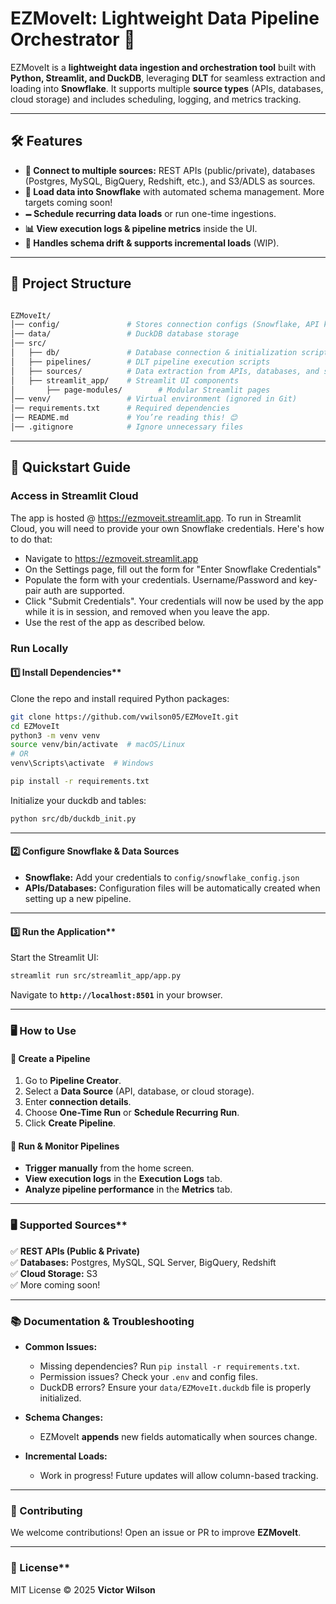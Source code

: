 # EZMoveIt: Lightweight Data Pipeline Orchestrator 🚀

EZMoveIt is a **lightweight data ingestion and orchestration tool** built with **Python, Streamlit, and DuckDB**, leveraging **DLT** for seamless extraction and loading into **Snowflake**. It supports multiple **source types** (APIs, databases, cloud storage) and includes scheduling, logging, and metrics tracking.

---

## 🛠 Features

- **🔗 Connect to multiple sources:** REST APIs (public/private), databases (Postgres, MySQL, BigQuery, Redshift, etc.), and S3/ADLS as sources.
- **👤 Load data into Snowflake** with automated schema management.  More targets coming soon!
- **🗕 Schedule recurring data loads** or run one-time ingestions.
- **📊 View execution logs & pipeline metrics** inside the UI.
- **🔄 Handles schema drift & supports incremental loads** (WIP).

---

## 🛀 Project Structure

```bash

EZMoveIt/
│── config/               # Stores connection configs (Snowflake, API keys, etc.)
│── data/                 # DuckDB database storage
│── src/
│   ├── db/               # Database connection & initialization scripts
│   ├── pipelines/        # DLT pipeline execution scripts
│   ├── sources/          # Data extraction from APIs, databases, and storage
│   ├── streamlit_app/    # Streamlit UI components
│       ├── page-modules/        # Modular Streamlit pages
│── venv/                 # Virtual environment (ignored in Git)
│── requirements.txt      # Required dependencies
│── README.md             # You’re reading this! 😊
│── .gitignore            # Ignore unnecessary files
```

---

## 🚀 Quickstart Guide

### Access in Streamlit Cloud

The app is hosted @ <https://ezmoveit.streamlit.app>.  To run in Streamlit Cloud, you will need to provide your own Snowflake credentials.  Here's how to do that:

- Navigate to <https://ezmoveit.streamlit.app>
- On the Settings page, fill out the form for "Enter Snowflake Credentials"
- Populate the form with your credentials.  Username/Password and key-pair auth are supported.
- Click "Submit Credentials".  Your credentials will now be used by the app while it is in session, and removed when you leave the app.
- Use the rest of the app as described below.

### Run Locally

#### 1️⃣  Install Dependencies**

Clone the repo and install required Python packages:

```bash
git clone https://github.com/vwilson05/EZMoveIt.git
cd EZMoveIt
python3 -m venv venv
source venv/bin/activate  # macOS/Linux
# OR
venv\Scripts\activate  # Windows

pip install -r requirements.txt
```

Initialize your duckdb and tables:

```bash
python src/db/duckdb_init.py
```

---

#### 2️⃣ Configure Snowflake & Data Sources

- **Snowflake:** Add your credentials to `config/snowflake_config.json`  
- **APIs/Databases:** Configuration files will be automatically created when setting up a new pipeline.

---

#### 3️⃣ Run the Application**

Start the Streamlit UI:

```bash
streamlit run src/streamlit_app/app.py
```

Navigate to **`http://localhost:8501`** in your browser.

---

### 🖥 How to Use

#### 📌 Create a Pipeline

1. Go to **Pipeline Creator**.
2. Select a **Data Source** (API, database, or cloud storage).
3. Enter **connection details**.
4. Choose **One-Time Run** or **Schedule Recurring Run**.
5. Click **Create Pipeline**.

#### 🚀 Run & Monitor Pipelines

- **Trigger manually** from the home screen.
- **View execution logs** in the **Execution Logs** tab.
- **Analyze pipeline performance** in the **Metrics** tab.

---

### 🖥 Supported Sources**

✅ **REST APIs (Public & Private)**  
✅ **Databases:** Postgres, MySQL, SQL Server, BigQuery, Redshift  
✅ **Cloud Storage:** S3  
✅ More coming soon!

---

### 📚 Documentation & Troubleshooting

- **Common Issues:**  
  - Missing dependencies? Run `pip install -r requirements.txt`.
  - Permission issues? Check your `.env` and config files.
  - DuckDB errors? Ensure your `data/EZMoveIt.duckdb` file is properly initialized.

- **Schema Changes:**  
  - EZMoveIt **appends** new fields automatically when sources change.

- **Incremental Loads:**  
  - Work in progress! Future updates will allow column-based tracking.

---

### 🤝 Contributing

We welcome contributions! Open an issue or PR to improve **EZMoveIt**.

---

### 🐝 License**

MIT License © 2025 **Victor Wilson**  
